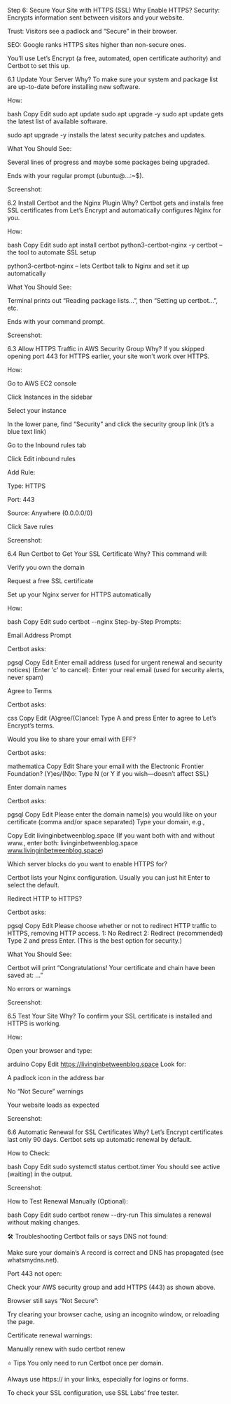 Step 6: Secure Your Site with HTTPS (SSL)
Why Enable HTTPS?
Security: Encrypts information sent between visitors and your website.

Trust: Visitors see a padlock and “Secure” in their browser.

SEO: Google ranks HTTPS sites higher than non-secure ones.

You’ll use Let’s Encrypt (a free, automated, open certificate authority) and Certbot to set this up.

6.1 Update Your Server
Why?
To make sure your system and package list are up-to-date before installing new software.

How:

bash
Copy
Edit
sudo apt update
sudo apt upgrade -y
sudo apt update gets the latest list of available software.

sudo apt upgrade -y installs the latest security patches and updates.

What You Should See:

Several lines of progress and maybe some packages being upgraded.

Ends with your regular prompt (ubuntu@...:~$).

Screenshot:

6.2 Install Certbot and the Nginx Plugin
Why?
Certbot gets and installs free SSL certificates from Let’s Encrypt and automatically configures Nginx for you.

How:

bash
Copy
Edit
sudo apt install certbot python3-certbot-nginx -y
certbot – the tool to automate SSL setup

python3-certbot-nginx – lets Certbot talk to Nginx and set it up automatically

What You Should See:

Terminal prints out “Reading package lists…”, then “Setting up certbot…”, etc.

Ends with your command prompt.

Screenshot:

6.3 Allow HTTPS Traffic in AWS Security Group
Why?
If you skipped opening port 443 for HTTPS earlier, your site won’t work over HTTPS.

How:

Go to AWS EC2 console

Click Instances in the sidebar

Select your instance

In the lower pane, find “Security” and click the security group link (it’s a blue text link)

Go to the Inbound rules tab

Click Edit inbound rules

Add Rule:

Type: HTTPS

Port: 443

Source: Anywhere (0.0.0.0/0)

Click Save rules

Screenshot:

6.4 Run Certbot to Get Your SSL Certificate
Why?
This command will:

Verify you own the domain

Request a free SSL certificate

Set up your Nginx server for HTTPS automatically

How:

bash
Copy
Edit
sudo certbot --nginx
Step-by-Step Prompts:

Email Address Prompt

Certbot asks:

pgsql
Copy
Edit
Enter email address (used for urgent renewal and security notices) (Enter 'c' to cancel): 
Enter your real email (used for security alerts, never spam)

Agree to Terms

Certbot asks:

css
Copy
Edit
(A)gree/(C)ancel: 
Type A and press Enter to agree to Let’s Encrypt’s terms.

Would you like to share your email with EFF?

Certbot asks:

mathematica
Copy
Edit
Share your email with the Electronic Frontier Foundation? (Y)es/(N)o: 
Type N (or Y if you wish—doesn’t affect SSL)

Enter domain names

Certbot asks:

pgsql
Copy
Edit
Please enter the domain name(s) you would like on your certificate (comma and/or space separated)
Type your domain, e.g.,

Copy
Edit
livinginbetweenblog.space
(If you want both with and without www., enter both: livinginbetweenblog.space www.livinginbetweenblog.space)

Which server blocks do you want to enable HTTPS for?

Certbot lists your Nginx configuration. Usually you can just hit Enter to select the default.

Redirect HTTP to HTTPS?

Certbot asks:

pgsql
Copy
Edit
Please choose whether or not to redirect HTTP traffic to HTTPS, removing HTTP access.
1: No Redirect
2: Redirect (recommended)
Type 2 and press Enter. (This is the best option for security.)

What You Should See:

Certbot will print “Congratulations! Your certificate and chain have been saved at: …”

No errors or warnings

Screenshot:

6.5 Test Your Site
Why?
To confirm your SSL certificate is installed and HTTPS is working.

How:

Open your browser and type:

arduino
Copy
Edit
https://livinginbetweenblog.space
Look for:

A padlock icon in the address bar

No “Not Secure” warnings

Your website loads as expected

Screenshot:

6.6 Automatic Renewal for SSL Certificates
Why?
Let’s Encrypt certificates last only 90 days. Certbot sets up automatic renewal by default.

How to Check:

bash
Copy
Edit
sudo systemctl status certbot.timer
You should see active (waiting) in the output.

Screenshot:

How to Test Renewal Manually (Optional):

bash
Copy
Edit
sudo certbot renew --dry-run
This simulates a renewal without making changes.

🛠️ Troubleshooting
Certbot fails or says DNS not found:

Make sure your domain’s A record is correct and DNS has propagated (see whatsmydns.net).

Port 443 not open:

Check your AWS security group and add HTTPS (443) as shown above.

Browser still says “Not Secure”:

Try clearing your browser cache, using an incognito window, or reloading the page.

Certificate renewal warnings:

Manually renew with sudo certbot renew

⭐️ Tips
You only need to run Certbot once per domain.

Always use https:// in your links, especially for logins or forms.

To check your SSL configuration, use SSL Labs’ free tester.
